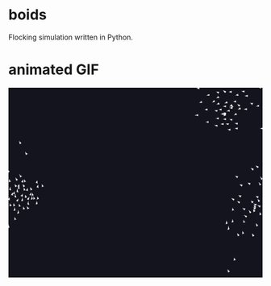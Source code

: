 # boids
Flocking simulation written in Python.

# animated GIF
![](https://github.com/jordan-tadeo/boids/blob/main/Lib/boids.gif)
